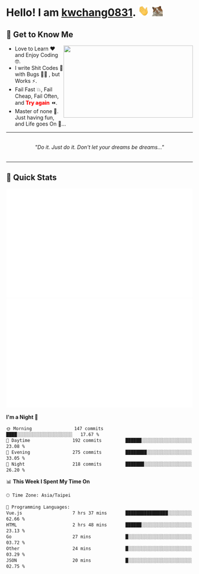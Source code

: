 <h1> <span>Hello! I am <a href="https://github.com/kwchang0831">kwchang0831</a>.</span> <img src="./assets/hi.gif" width="30px" height="30px">  <img src="./assets/cool-cat.gif" height="30px"></h1>
</h1>

## 🎉 Get to Know Me

<a href="#"><img align="right" src="https://media.tenor.com/S5qCffxIFdUAAAAC/the-muppet-kermit-the-frog.gif" width="349" height="195" /></a>

- Love to Learn ❤️ and Enjoy Coding 🤓.
- I write Shit Codes 💩 with Bugs 🐛🐛 , but Works ⚡️.
- Fail Fast 💥, Fail Cheap, Fail Often, and <span style="color:red;font-weight:800;">Try again</span> ⏪️.
- Master of none 🤪. Just having fun, and Life goes On 🌱...

<hr/>
<br/>
<div align="center">
<i>"Do it. Just do it. Don't let your dreams be dreams..." </i>
</div>
<br/>
<hr/>

## 🙈 Quick Stats

![overview](https://raw.githubusercontent.com/kwchang0831/kwchang0831/output/generated/overview.svg)
![languages](https://raw.githubusercontent.com/kwchang0831/kwchang0831/output/generated/languages.svg)

<!--START_SECTION:waka-->
**I'm a Night 🦉** 

```text
🌞 Morning                147 commits         ████░░░░░░░░░░░░░░░░░░░░░   17.67 % 
🌆 Daytime                192 commits         ██████░░░░░░░░░░░░░░░░░░░   23.08 % 
🌃 Evening                275 commits         ████████░░░░░░░░░░░░░░░░░   33.05 % 
🌙 Night                  218 commits         ███████░░░░░░░░░░░░░░░░░░   26.20 % 
```


📊 **This Week I Spent My Time On** 

```text
🕑︎ Time Zone: Asia/Taipei

💬 Programming Languages: 
Vue.js                   7 hrs 37 mins       ████████████████░░░░░░░░░   62.66 % 
HTML                     2 hrs 48 mins       ██████░░░░░░░░░░░░░░░░░░░   23.13 % 
Go                       27 mins             █░░░░░░░░░░░░░░░░░░░░░░░░   03.72 % 
Other                    24 mins             █░░░░░░░░░░░░░░░░░░░░░░░░   03.29 % 
JSON                     20 mins             █░░░░░░░░░░░░░░░░░░░░░░░░   02.75 % 
```


<!--END_SECTION:waka-->
